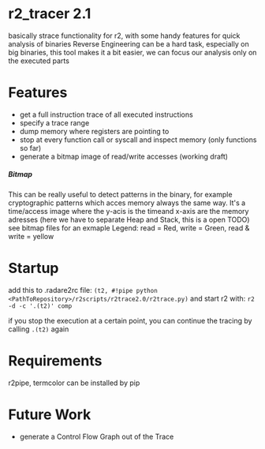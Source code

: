 # r2_tracer 2.1
basically strace functionality for r2, with some handy features for quick 
analysis of binaries
Reverse Engineering can be a hard task, especially on big binaries, this tool makes
it a bit easier, we can focus our analysis only on the executed parts

# Features
* get a full instruction trace of all executed instructions
* specify a trace range
* dump memory where registers are pointing to
* stop at every function call or syscall and inspect memory (only functions so far)
* generate a bitmap image of read/write accesses (working draft)

##### Bitmap
This can be really useful to detect patterns in the binary, for example cryptographic patterns
which acces memory always the same way.
It's a time/access image where the y-acis is the timeand x-axis are the memory adresses 
(here we have to separate Heap and Stack, this is a open TODO)
see bitmap files for an exmaple
Legend: read = Red, write = Green, read & write = yellow

# Startup
add this to .radare2rc file:
`(t2, #!pipe python <PathToRepository>/r2scripts/r2trace2.0/r2trace.py)`
and start r2 with:
`r2 -d -c '.(t2)' comp`

if you stop the execution at a certain point, you can continue the tracing
by calling `.(t2)` again

# Requirements
r2pipe, termcolor
can be installed by pip

# Future Work
* generate a Control Flow Graph out of the Trace
